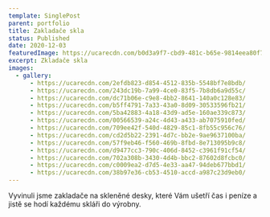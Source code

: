```yaml
---
template: SinglePost
parent: portfolio
title: Zakladače skla
status: Published
date: 2020-12-03
featuredImage: https://ucarecdn.com/b0d3a9f7-cbd9-481c-b65e-9814eea80f75/
excerpt: Zkladače skla
images:
  - gallery:
      - https://ucarecdn.com/2efdb823-d854-4512-835b-5548bf7e8bdb/
      - https://ucarecdn.com/243dc19b-7a99-4ce0-83f5-7b8db6a9d55c/
      - https://ucarecdn.com/dc71b06e-c9e8-4bb2-8641-140a0c128e83/
      - https://ucarecdn.com/b5ff4791-7a33-43a0-8d09-30533596fb21/
      - https://ucarecdn.com/5ba42883-4a18-43d9-ad5e-160ae339c873/
      - https://ucarecdn.com/00566539-a24c-4d43-a433-ab7075910fed/
      - https://ucarecdn.com/709ee42f-540d-4829-85c1-8fb55c956c76/
      - https://ucarecdn.com/cd2d5b22-2391-4d7c-bb2e-9ae9637100ba/
      - https://ucarecdn.com/57f9eb46-f560-469b-8fbd-8e713095b9c8/
      - https://ucarecdn.com/d9477cc3-790c-406d-8452-c3961f91cf54/
      - https://ucarecdn.com/702a308b-3430-4d4b-bbc2-87602d8fcbc0/
      - https://ucarecdn.com/c0009ea2-d7d5-4e33-aa47-94deb677bbd1/
      - https://ucarecdn.com/38b97e36-cb53-4510-accd-a987c23d9eb0/
---
```

Vyvinuli jsme zakladače na skleněné desky, které Vám ušetří čas i peníze a jistě se hodí každému skláři do výrobny.
